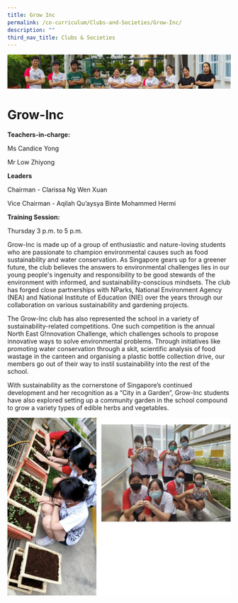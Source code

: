 ```yaml
---
title: Grow Inc
permalink: /co-curriculum/Clubs-and-Societies/Grow-Inc/
description: ""
third_nav_title: Clubs & Societies
---
```

![](/images/CCA/Collage-club.jpg)

Grow-Inc
========

<b> Teachers-in-charge: </b>

Ms Candice Yong 

Mr Low Zhiyong

  

<b> Leaders </b>

Chairman - Clarissa Ng Wen Xuan 

Vice Chairman - Aqilah Qu’aysya Binte Mohammed Hermi

<b> Training Session: </b>

Thursday 3 p.m. to 5 p.m.

Grow-Inc is made up of a group of enthusiastic and nature-loving students who are passionate to champion environmental causes such as food sustainability and water conservation. As Singapore gears up for a greener future, the club believes the answers to environmental challenges lies in our young people's ingenuity and responsibility to be good stewards of the environment with informed, and sustainability-conscious mindsets. The club has forged close partnerships with NParks, National Environment Agency (NEA) and National Institute of Education (NIE) over the years through our collaboration on various sustainability and gardening projects.

The Grow-Inc club has also represented the school in a variety of sustainability-related competitions. One such competition is the annual North East G!nnovation Challenge, which challenges schools to propose innovative ways to solve environmental problems. Through initiatives like promoting water conservation through a skit, scientific analysis of food wastage in the canteen and organising a plastic bottle collection drive, our members go out of their way to instil sustainability into the rest of the school. 

With sustainability as the cornerstone of Singapore’s continued development and her recognition as a “City in a Garden”, Grow-Inc students have also explored setting up a community garden in the school compound to grow a variety types of edible herbs and vegetables.

![](/images/Grow.png)